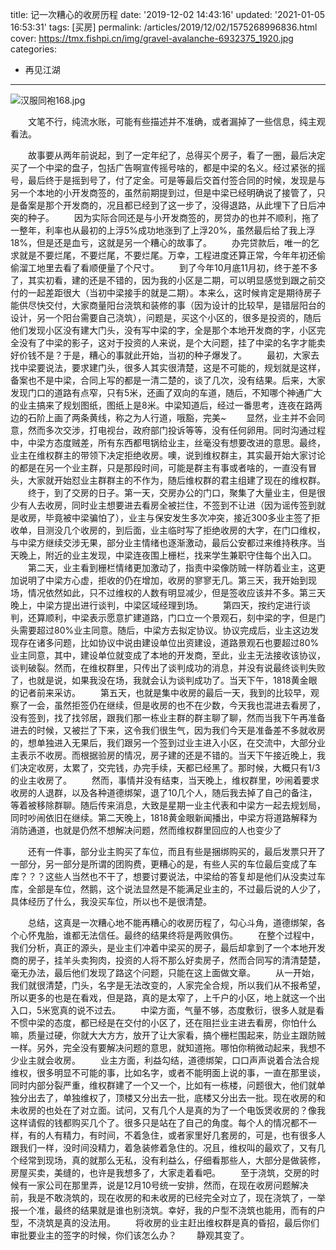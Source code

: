 title: 记一次糟心的收房历程
date: '2019-12-02 14:43:16'
updated: '2021-01-05 16:53:31'
tags: [买房]
permalink: /articles/2019/12/02/1575268996836.html
cover: https://tmx.fishpi.cn/img/gravel-avalanche-6932375_1920.jpg
categories: 
- 再见江湖
---
![汉服同袍168.jpg](https://tmx.fishpi.cn/img/gravel-avalanche-6932375_1920.jpg)

&emsp;&emsp;文笔不行，纯流水账，可能有些描述并不准确，或者漏掉了一些信息，纯主观看法。

&emsp;&emsp;故事要从两年前说起，到了一定年纪了，总得买个房子，看了一圈，最后决定买了一个中梁的盘子，包括广告啊宣传摇号啥的，都是中梁的名义。经过紧张的摇号，最后终于是摇到号了，付了定金。可是等最后交首付签合同的时候，发现是与另一个本地的小开发商签的，虽然前期提到过，但是中梁已经明确说了接管了，只是备案是那个开发商的，况且都已经到了这一步了，没得退路，从此埋下了日后冲突的种子。
&emsp;&emsp;因为实际合同还是与小开发商签的，房贷办的也并不顺利，拖了一整年，利率也从最初的上浮5%成功地涨到了上浮20%，虽然最后给了我上浮18%，但是还是血亏，这就是另一个糟心的故事了。
&emsp;&emsp;办完贷款后，唯一的乞求就是不要烂尾，不要烂尾，不要烂尾。万幸，工程进度还算正常，今年年初还偷偷溜工地里去看了看顺便量了个尺寸。
&emsp;&emsp;到了今年10月底11月初，终于差不多了，其实初看，建的还是不错的，因为我的小区是二期，可以明显感觉到跟之前交付的一起差距很大（当初中梁接手的就是二期）。本来么，这时候肯定是期待房子能供尽快交付，大家商量阳台浇筑和装修的事（因为设计的比较早，是错层阳台的设计，另一个阳台需要自己浇筑），问题是，买这个小区的，很多是投资的，随后他们发现小区没有建大门头，没有写中梁的字，全是那个本地开发商的字，小区完全没有了中梁的影子，这对于投资的人来说，是个大问题，挂了中梁的名字才能卖好价钱不是？于是，糟心的事就此开始，当初的种子爆发了。
&emsp;&emsp;最初，大家去找中梁要说法，要求建门头，很多人其实很清楚，这是不可能的，规划就是这样，备案也不是中梁，合同上写的都是一清二楚的，谈了几次，没有结果。后来，大家发现门口的道路有点窄，只有5米，还画了双向的车道，随后，不知哪个神通广大的业主搞来了规划图纸，图纸上是8米。中梁知道后，经过一番思考，连夜在路两边的石阶上画了两条黄线，称之为人行道，哦豁，完美~
&emsp;&emsp;显然，业主并不会同意，然而多次交涉，打电视台，政府部门投诉等等，没有任何卵用。同时沟通过程中，中梁方态度贼差，所有东西都甩锅给业主，丝毫没有想要改进的意思。最终，业主在维权群主的带领下决定拒绝收房。噢，说到维权群主，其实最开始大家讨论的都是在另一个业主群，只是那段时间，可能是群主有事或者啥的，一直没有冒头，大家就开始怼业主群群主的不作为，随后维权群的君主组建了现在的维权群。
&emsp;&emsp;终于，到了交房的日子。第一天，交房办公的门口，聚集了大量业主，但是很少有人去收房，同时业主想要进去看房全被拦住，不签到不让进（因为谣传签到就是收房，毕竟被中梁骗怕了），业主与保安发生多次冲突，接近300多业主签了拒收单，目测没几个收房的，到后面，业主临时写了拒绝收房的大字，在门口维权，与中梁方继续交涉无果，部分业主情绪也逐渐激动，最后公安都过来维持秩序。当天晚上，附近的业主发现，中梁连夜围上栅栏，找来学生兼职守住每个出入口。
&emsp;&emsp;第二天，业主看到栅栏情绪更加激动了，指责中梁像防贼一样防着业主，这更加说明了中梁方心虚，拒收的仍在增加，收房的寥寥无几。第三天，我开始到现场，情况依然如此，只不过维权的人数有明显减少，但是签收应该并不多。第三天晚上，中梁方提出进行谈判，中梁区域经理到场。
&emsp;&emsp;第四天，按约定进行谈判，还算顺利，中梁表示愿意扩建道路，门口立一个景观石，刻中梁的字，但是门头需要超过80%业主同意。随后，中梁方去拟定协议。协议完成后，业主这边发现存在诸多问题，比如协议中说由建设单位出资建设，道路景观石也要超过80%业主同意，其中，建设单位就变成了本地的开发商，至此，业主无法接收该协议，谈判破裂。然而，在维权群里，只传出了谈判成功的消息，并没有说最终谈判失败了，也就是说，如果我没在场，我就会认为谈判成功了。当天下午，1818黄金眼的记者前来采访。
&emsp;&emsp;第五天，也就是集中收房的最后一天，我到的比较早，观察了一会，虽然拒签仍在继续，但是收房的也不在少数，今天我也混进去看房了，没有签到，找了找邻居，跟我们那一栋业主群的群主聊了聊，然而当我下午再准备进去的时候，又被拦了下来，这令我们很生气，因为我们今天是准备差不多就收房的，想单独进入无果后，我们跟另一个签到过业主进入小区，在交流中，大部分业主表示不收房。而根据验房的情况，房子建的还是不错的。当天下午接近晚上，我们决定收房，太累了，交完钱，办完手续，天都已经黑了。那时候，大概只有1/3的业主收房了。
&emsp;&emsp;然而，事情并没有结束，当天晚上，维权群里，吵闹着要求收房的人退群，以及各种道德绑架，退了10几个人，随后我去掉了自己的备注，等着被移除群聊。随后传来消息，大致是星期一业主代表和中梁方一起去规划局，同时吵闹依旧在继续。第二天晚上，1818黄金眼新闻播出，中梁方将道路解释为消防通道，也就是仍然不想解决问题，然而维权群里回应的人也变少了

&emsp;&emsp;还有一件事，部分业主购买了车位，而且有些是捆绑购买的，最后发票只开了一部分，另一部分是所谓的团购费，更糟心的是，有些人买的车位最后变成了车库？？？这些人当然也不干了，想要讨要说法，中梁给的答复却是他们从没卖过车库，全部是车位，然鹅，这个说法显然是不能满足业主的，不过最后说的人少了，具体经历了什么，我没买车位，所以也不是很清楚。

&emsp;&emsp;总结，这真是一次糟心地不能再糟心的收房历程了，勾心斗角，道德绑架，各个心怀鬼胎，谁都无法信任。最终的结果终将是两败俱伤。
&emsp;&emsp;在整个过程中，我们分析，真正的源头，是业主们冲着中梁买的房子，最后却拿到了一个本地开发商的房子，挂羊头卖狗肉，投资的人将不那么好卖房子，然而合同写的清清楚楚，毫无办法，最后他们发现了路这个问题，只能在这上面做文章。
&emsp;&emsp;从一开始，我们就很清楚，门头，名字是无法改变的，人家完全合规，所以我们从不报希望，所以更多的也是在看戏，但是路，真的是太窄了，上千户的小区，地上就这一个出入口，5米宽真的说不过去。
&emsp;&emsp;中梁方面，气量不够，态度敷衍，很多人就是看不惯中梁的态度，都已经是在交付的小区了，还在阻拦业主进去看房，你怕什么嘛，质量过硬，你就大大方方，放开了让大家看，搞个栅栏围起来，防业主跟防贼一样。另外，完全没有要解决问题的意思，就知道拖。哪怕你稍微动起来，我想不少业主就会收房。
&emsp;&emsp;业主方面，利益勾结，道德绑架，口口声声说着合法合规维权，很多明显不可能的事，比如名字，或者不能明面上说的事，一直在那里谈，同时内部分裂严重，维权群建了一个又一个，比如有一栋楼，问题很大，他们就单独分出去了，单独维权了，顶楼又分出去一批，底楼又分出去一批。现在收房的和未收房的也处在了对立面。试问，又有几个人是真的为了一个电饭煲收房的？像我这样请假的钱都购买几个了。很多只是站在了自己的角度。每个人的情况都不一样，有的人有精力，有时间，不着急住，或者家里好几套房的，可是，也有很多人跟我们一样，没时间没精力，着急装修着急住的。况且，维权叫的最欢了，又有几个经常到现场，真的就那么无私，没有利益么，仔细看那些人，大部分是做装修，房屋买卖，美缝的，也许是我想多了，大家走着看吧。
&emsp;&emsp;至于浇筑，交房的时候有一家公司在那里弄，说是12月10号统一安排，然而，在现在收房问题解决前，我是不敢浇筑的，现在收房的和未收房的已经完全对立了，现在浇筑了，一举报一个准，最终的结果就是谁也别浇筑。幸好，我的户型不浇筑也能用，而有的户型，不浇筑是真的没法用。
&emsp;&emsp;将收房的业主赶出维权群是真的昏招，最后你们审批要业主的签字的时候，你们该怎么办？
&emsp;&emsp;静观其变了。


